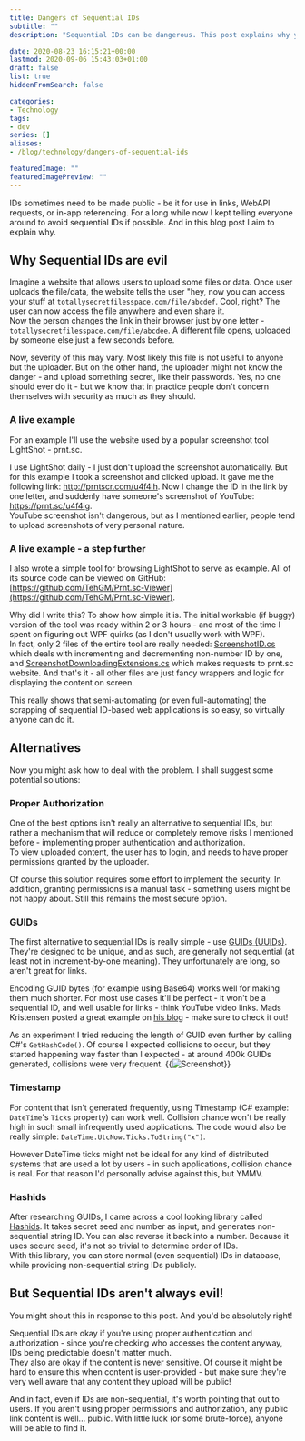 ```yaml
---
title: Dangers of Sequential IDs
subtitle: ""
description: "Sequential IDs can be dangerous. This post explains why you should avoid them, and what are your alternatives."

date: 2020-08-23 16:15:21+00:00
lastmod: 2020-09-06 15:43:03+01:00
draft: false
list: true
hiddenFromSearch: false

categories:
- Technology
tags:
- dev
series: []
aliases: 
- /blog/technology/dangers-of-sequential-ids

featuredImage: ""
featuredImagePreview: ""
---
```


IDs sometimes need to be made public - be it for use in links, WebAPI requests, or in-app referencing. For a long while now I kept telling everyone around to avoid sequential IDs if possible. And in this blog post I aim to explain why.

<!--more-->

## Why Sequential IDs are evil

Imagine a website that allows users to upload some files or data. Once user uploads the file/data, the website tells the user "hey, now you can access your stuff at `totallysecretfilesspace.com/file/abcdef`. Cool, right? The user can now access the file anywhere and even share it.  
Now the person changes the link in their browser just by one letter - `totallysecretfilesspace.com/file/abcdee`. A different file opens, uploaded by someone else just a few seconds before.

Now, severity of this may vary. Most likely this file is not useful to anyone but the uploader. But on the other hand, the uploader might not know the danger - and upload something secret, like their passwords. Yes, no one should ever do it - but we know that in practice people don't concern themselves with security as much as they should.

### A live example

For an example I'll use the website used by a popular screenshot tool LightShot - prnt.sc.

I use LightShot daily - I just don't upload the screenshot automatically. But for this example I took a screenshot and clicked upload. It gave me the following link: http://prntscr.com/u4f4ih. Now I change the ID in the link by one letter, and suddenly have someone's screenshot of YouTube: https://prnt.sc/u4f4ig.  
YouTube screenshot isn't dangerous, but as I mentioned earlier, people tend to upload screenshots of very personal nature.

### A live example - a step further

I also wrote a simple tool for browsing LightShot to serve as example. All of its source code can be viewed on GitHub: [https://github.com/TehGM/Prnt.sc-Viewer](https://github.com/TehGM/Prnt.sc-Viewer).

Why did I write this? To show how simple it is. The initial workable (if buggy) version of the tool was ready within 2 or 3 hours - and most of the time I spent on figuring out WPF quirks (as I don't usually work with WPF).  
In fact, only 2 files of the entire tool are really needed: [ScreenshotID.cs](https://github.com/TehGM/Prnt.sc-Viewer/blob/master/Prnt.sc%20Viewer%20Core%20Lib/ScreenshotID.cs) which deals with incrementing and decrementing non-number ID by one, and [ScreenshotDownloadingExtensions.cs](https://github.com/TehGM/Prnt.sc-Viewer/blob/master/Prnt.sc%20Viewer%20Core%20Lib/ScreenshotDownloadingExtensions.cs) which makes requests to prnt.sc website. And that's it - all other files are just fancy wrappers and logic for displaying the content on screen.

This really shows that semi-automating (or even full-automating) the scrapping of sequential ID-based web applications is so easy, so virtually anyone can do it.

## Alternatives

Now you might ask how to deal with the problem. I shall suggest some potential solutions:

### Proper Authorization

One of the best options isn't really an alternative to sequential IDs, but rather a mechanism that will reduce or completely remove risks I mentioned before - implementing proper authentication and authorization.  
To view uploaded content, the user has to login, and needs to have proper permissions granted by the uploader.

Of course this solution requires some effort to implement the security. In addition, granting permissions is a manual task - something users might be not happy about. Still this remains the most secure option.

### GUIDs

The first alternative to sequential IDs is really simple - use [GUIDs (UUIDs)](https://en.wikipedia.org/wiki/Universally_unique_identifier). They're designed to be unique, and as such, are generally not sequential (at least not in increment-by-one meaning). They unfortunately are long, so aren't great for links.

Encoding GUID bytes (for example using Base64) works well for making them much shorter. For most use cases it'll be perfect - it won't be a sequential ID, and well usable for links - think YouTube video links. Mads Kristensen posted a great example on [his blog](https://www.madskristensen.net/blog/generate-unique-strings-and-numbers-in-c/) - make sure to check it out!

As an experiment I tried reducing the length of GUID even further by calling C#'s `GetHashCode()`. Of course I expected collisions to occur, but they started happening way faster than I expected - at around 400k GUIDs generated, collisions were very frequent.
{{<image src="screenshot1.png" alt="Screenshot" title="GUID HashCode Collision Test" caption="GUID HashCode Collision Test">}}

### Timestamp

For content that isn't generated frequently, using Timestamp (C# example: `DateTime`'s `Ticks` property) can work well. Collision chance won't be really high in such small infrequently used applications. The code would also be really simple: `DateTime.UtcNow.Ticks.ToString("x")`.

However DateTime ticks might not be ideal for any kind of distributed systems that are used a lot by users - in such applications, collision chance is real. For that reason I'd personally advise against this, but YMMV.

### Hashids

After researching GUIDs, I came across a cool looking library called [Hashids](https://hashids.org/net/). It takes secret seed and number as input, and generates non-sequential string ID. You can also reverse it back into a number. Because it uses secure seed, it's not so trivial to determine order of IDs.  
With this library, you can store normal (even sequential) IDs in database, while providing non-sequential string IDs publicly.

## But Sequential IDs aren't always evil!

You might shout this in response to this post. And you'd be absolutely right!

Sequential IDs are okay if you're using proper authentication and authorization - since you're checking who accesses the content anyway, IDs being predictable doesn't matter much.  
They also are okay if the content is never sensitive. Of course it might be hard to ensure this when content is user-provided - but make sure they're very well aware that any content they upload will be public!

And in fact, even if IDs are non-sequential, it's worth pointing that out to users. If you aren't using proper permissions and authorization, any public link content is well... public. With little luck (or some brute-force), anyone will be able to find it.